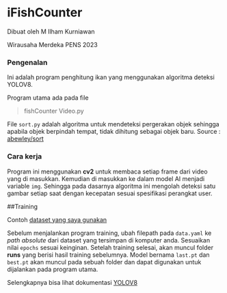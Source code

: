 # iFishCounter
Dibuat oleh M Ilham Kurniawan

Wirausaha Merdeka PENS 2023


### Pengenalan
Ini adalah program penghitung ikan yang menggunakan algoritma deteksi YOLOV8.


Program utama ada pada file
> fishCounter Video.py


File `sort.py` adalah algoritma untuk mendeteksi pergerakan objek sehingga apabila objek berpindah tempat, tidak dihitung sebagai objek baru.
Source : [abewley/sort](https://github.com/abewley/sort)


### Cara kerja

Program ini menggunakan **cv2** untuk membaca setiap frame dari video yang di masukkan. Kemudian di masukkan ke dalam model AI menjadi variable `img`. Sehingga pada dasarnya algoritma ini mengolah deteksi satu gambar setiap saat dengan kecepatan sesuai spesifikasi perangkat user.

##Training

Contoh [dataset yang saya gunakan](https://app.roboflow.com/ds/C87Ut9iz9y?key=8sJSksjRZy)


Sebelum menjalankan program training, ubah filepath pada `data.yaml` ke _path absolute_ dari dataset yang tersimpan di komputer anda. Sesuaikan nilai `epochs` sesuai keinginan. Setelah training selesai, akan muncul folder **runs** yang berisi hasil training sebelumnya. Model bernama `last.pt` dan `best.pt` akan muncul pada sebuah folder dan dapat digunakan untuk dijalankan pada program utama.


Selengkapnya bisa lihat dokumentasi [YOLOV8](https://github.com/ultralytics/ultralytics)

